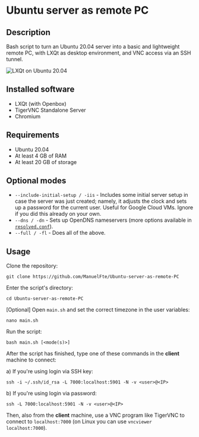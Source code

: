 # Ubuntu server as remote PC

## Description

Bash script to turn an Ubuntu 20.04 server into a basic and lightweight remote PC, with LXQt as desktop environment, and VNC access via an SSH tunnel.

![LXQt on Ubuntu 20.04](https://github.com/ManuelFte/Ubuntu-server-as-remote-PC/assets/68722732/d637c034-f532-4ad5-bb14-8c09b199fc68)

## Installed software

* LXQt (with Openbox)
* TigerVNC Standalone Server
* Chromium

## Requirements

- Ubuntu 20.04
- At least 4 GB of RAM
- At least 20 GB of storage

## Optional modes

- `--include-initial-setup / -iis` - Includes some initial server setup in case the server was just created; namely, it adjusts the clock and sets up a password for the current user. Useful for Google Cloud VMs. Ignore if you did this already on your own.
- `--dns / -dn` - Sets up OpenDNS nameservers (more options available in [`resolved.conf`](https://github.com/ManuelFte/Ubuntu-server-as-remote-PC/blob/main/resolved.conf)).
- `--full / -fl` - Does all of the above.


## Usage

Clone the repository:

```
git clone https://github.com/ManuelFte/Ubuntu-server-as-remote-PC
```

Enter the script's directory:

```
cd Ubuntu-server-as-remote-PC
```

[Optional] Open `main.sh` and set the correct timezone in the user variables:

```
nano main.sh
```

Run the script:

```
bash main.sh [<mode(s)>]
```

After the script has finished, type one of these commands in the **client** machine to connect:

a) If you're using login via SSH key:

```
ssh -i ~/.ssh/id_rsa -L 7000:localhost:5901 -N -v <user>@<IP>

```

b) If you're using login via password:

```
ssh -L 7000:localhost:5901 -N -v <user>@<IP>
```

Then, also from the **client** machine, use a VNC program like TigerVNC to connect to `localhost:7000` (on Linux you can use `vncviewer localhost:7000`).